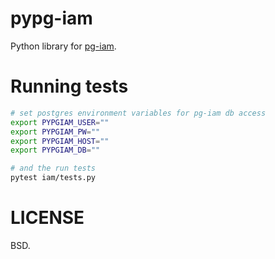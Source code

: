 
# pypg-iam

Python library for [pg-iam](https://github.com/unioslo/pg-iam).

# Running tests

```bash
# set postgres environment variables for pg-iam db access
export PYPGIAM_USER=""
export PYPGIAM_PW=""
export PYPGIAM_HOST=""
export PYPGIAM_DB=""

# and the run tests
pytest iam/tests.py
```

# LICENSE

BSD.
